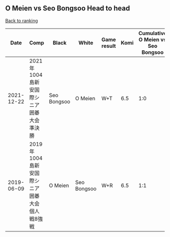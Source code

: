 ## O Meien vs Seo Bongsoo Head to head

[Back to ranking](../../index.md)




| **Date** | **Comp** | **Black** | **White** | **Game result** | **Komi** | **Cumulative O Meien vs Seo Bongsoo** | **O Meien streak** | **Seo Bongsoo streak** | 
| --- | --- | --- | --- | --- | --- | --- | --- | --- |
| 2021-12-22 | 2021年1004島新安国際シニア囲碁大会準決勝 | Seo Bongsoo | O Meien | W+T | 6.5 | 1:0 | 1 | 0 | 
| 2019-06-09 | 2019年1004島新安国際シニア囲碁大会個人戦8強戦 | O Meien | Seo Bongsoo | W+R | 6.5 | 1:1 | 0 | 1 |





